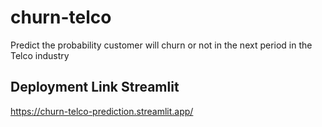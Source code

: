 # churn-telco

Predict the probability customer will churn or not in the next period in the Telco industry

## Deployment Link Streamlit
https://churn-telco-prediction.streamlit.app/
